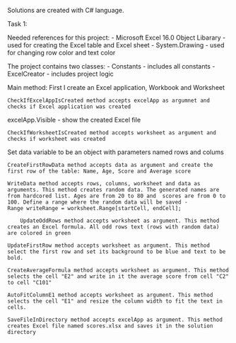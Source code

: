 Solutions are created with C# language.


Task 1:

Needed references for this project:
    - Microsoft Excel 16.0 Object Libarary - used for creating the Excel table and Excel sheet
    - System.Drawing - used for changing row color and text color

The project contains two classes:
    - Constants - includes all constants
    - ExcelCreator - includes project logic

Main method:
First I create an Excel application, Workbook and Worksheet

    CheckIfExcelAppIsCreated method accepts excelApp as argumnet and checks if Excel application was created

excelApp.Visible - show the created Excel file 

    CheckIfWorksheetIsCreated method accepts worksheet as argument and checks if worksheet was created

Set data variable to be an object with parameters named rows and colums

    CreateFirstRowData method accepts data as argument and create the first row of the table: Name, Age, Score and Average score

    WriteData method accepts rows, columns, worksheet and data as arguments. This method creates random data. The generated names are from hardcored list. Ages are from 20 to 80 and  scores are from 0 to 100. Define a range where the random data will be saved - 
    Range writeRange = worksheet.Range[startCell, endCell];

        UpdateOddRows method accepts worksheet as argument. This method creates an Excel formula. All odd rows text (rows with random data) are colored in green

    UpdateFirstRow method accepts worksheet as argument. This method select the first row and set its background to be blue and text to be bold.

    CreateAverageFormula method accepts worksheet as argument. This method selects the cell "E2" and write in it the average score from cell "C2" to cell "C101"

    AutoFitColumnE1 method accepts worksheet as argument. This method selects the cell "E1" and resize the column width to fit the text in cells.

    SaveFileInDirectory method accepts excelApp as argument. This method creates Excel file named scores.xlsx and saves it in the solution directory